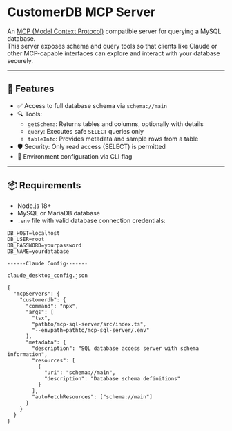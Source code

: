 # CustomerDB MCP Server

An [MCP (Model Context Protocol)](https://modelcontextprotocol.io/) compatible server for querying a MySQL database.  
This server exposes schema and query tools so that clients like Claude or other MCP-capable interfaces can explore and interact with your database securely.

---

## 🔧 Features

- ✅ Access to full database schema via `schema://main`
- 🔍 Tools:
  - `getSchema`: Returns tables and columns, optionally with details
  - `query`: Executes safe `SELECT` queries only
  - `tableInfo`: Provides metadata and sample rows from a table
- 🛡️ Security: Only read access (SELECT) is permitted
- 📁 Environment configuration via CLI flag

---

## 📦 Requirements

- Node.js 18+
- MySQL or MariaDB database
- `.env` file with valid database connection credentials:

```env
DB_HOST=localhost
DB_USER=root
DB_PASSWORD=yourpassword
DB_NAME=yourdatabase

------Claude Config-------

claude_desktop_config.json

{
  "mcpServers": {
    "customerdb": {
      "command": "npx",
      "args": [
        "tsx",
        "pathto/mcp-sql-server/src/index.ts",
        "--envpath=pathto/mcp-sql-server/.env"
      ],
      "metadata": {
        "description": "SQL database access server with schema information",
        "resources": [
          {
            "uri": "schema://main",
            "description": "Database schema definitions"
          }
        ],
        "autoFetchResources": ["schema://main"]
      }
    }
  }
}